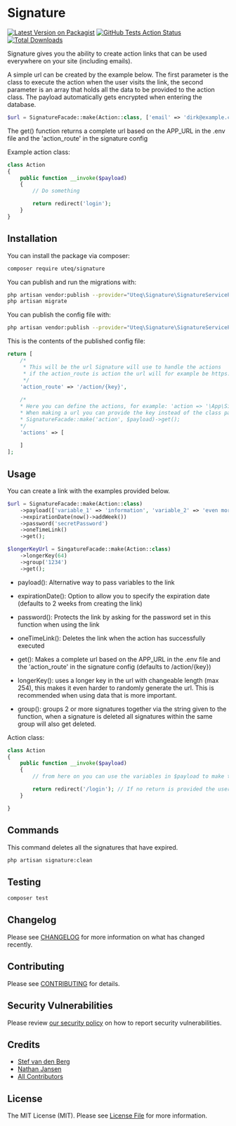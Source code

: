 # Signature

[![Latest Version on Packagist](https://img.shields.io/packagist/v/uteq/signature.svg?style=flat-square)](https://packagist.org/packages/uteq/signature)
[![GitHub Tests Action Status](https://img.shields.io/github/workflow/status/uteq/signature/run-tests?label=tests)](https://github.com/uteq/signature/actions?query=workflow%3Arun-tests+branch%3Amaster)
[![Total Downloads](https://img.shields.io/packagist/dt/uteq/signature.svg?style=flat-square)](https://packagist.org/packages/uteq/signature)

Signature gives you the ability to create action links that can be used everywhere on your site (including emails).

A simple url can be created by the example below. The first parameter is the class to execute the action when the user visits the link, the second parameter is an array that holds all the data to be provided to the action class. The payload automatically gets encrypted when entering the database.
```php 
$url = SignatureFacade::make(Action::class, ['email' => 'dirk@example.com'])->get();

```
The get() function returns a complete url based on the APP_URL in the .env file and the 'action_route' in the signature config

Example action class:
```php
class Action 
{
    public function __invoke($payload)
    {
        // Do something      

        return redirect('login');
    }
}


```
## Installation

You can install the package via composer:

```bash
composer require uteq/signature
```

You can publish and run the migrations with:

```bash
php artisan vendor:publish --provider="Uteq\Signature\SignatureServiceProvider" --tag="migrations"
php artisan migrate
```

You can publish the config file with:
```bash
php artisan vendor:publish --provider="Uteq\Signature\SignatureServiceProvider" --tag="config"
```

This is the contents of the published config file:

```php
return [
    /*
     * This will be the url Signature will use to handle the actions
     * if the action_route is action the url will for example be https://example.com/action/{key}
     */
    'action_route' => '/action/{key}',
    
    /*
    * Here you can define the actions, for example: 'action => '\App\SignatureActions\Action'
    * When making a url you can provide the key instead of the class path, when using the example above it would look like
    * SignatureFacade::make('action', $payload)->get();
    */
    'actions' => [
        
    ]
];
```

## Usage
  You can create a link with the examples provided below. 
``` php
$url = SignatureFacade::make(Action::class)
	->payload(['variable_1' => 'information', 'variable_2' => 'even more information'])
	->expirationDate(now()->addWeek())
	->password('secretPassword')
	->oneTimeLink()
	->get();

$longerKeyUrl = SingatureFacade::make(Action::class)
    ->longerKey(64)
    ->group('1234')
    ->get();
```
- payload(): Alternative way to pass variables to the link
- expirationDate(): Option to allow you to specify the expiration date (defaults to 2 weeks from creating the link)
- password(): Protects the link by asking for the password set in this function when using the link
- oneTimeLink(): Deletes the link when the action has successfully executed
- get(): Makes a complete url based on the APP_URL in the .env file and the 'action_route' in the signature config (defaults to /action/{key})

- longerKey(): uses a longer key in the url with changeable length (max 254), this makes it even harder to randomly generate the url. This is recommended when using data that is more important.
- group(): groups 2 or more signatures together via the string given to the function, when a signature is deleted all signatures within the same group will also get deleted.

Action class:
```php
class Action
{
    public function __invoke($payload)
    {
        // from here on you can use the variables in $payload to make the link actually do something;

        return redirect('/login'); // If no return is provided the user will be redirected to "/".
    }

}
```

## Commands

This command deletes all the signatures that have expired.
```bash
php artisan signature:clean
```

## Testing

``` bash
composer test
```

## Changelog

Please see [CHANGELOG](CHANGELOG.md) for more information on what has changed recently.

## Contributing

Please see [CONTRIBUTING](.github/CONTRIBUTING.md) for details.

## Security Vulnerabilities

Please review [our security policy](../../security/policy) on how to report security vulnerabilities.

## Credits

- [Stef van den Berg](https://github.com/stef1904berg)
- [Nathan Jansen](https://github.com/uteq)
- [All Contributors](../../contributors)

## License

The MIT License (MIT). Please see [License File](LICENSE.md) for more information.
